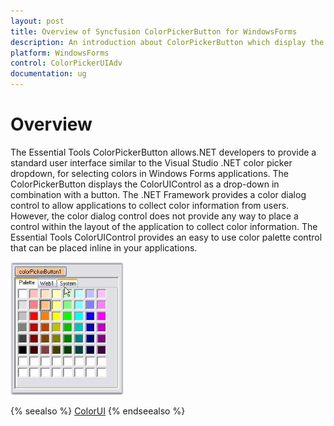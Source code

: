 ```yaml
---
layout: post
title: Overview of Syncfusion ColorPickerButton for WindowsForms
description: An introduction about ColorPickerButton which display the Color picker dropdown in combination with a button
platform: WindowsForms
control: ColorPickerUIAdv 
documentation: ug
---
```

# Overview

The Essential Tools ColorPickerButton allows.NET developers to provide a standard user interface similar to the Visual Studio .NET color picker dropdown, for selecting colors in Windows Forms applications. The ColorPickerButton displays the ColorUIControl as a drop-down in combination with a button. The .NET Framework provides a color dialog control to allow applications to collect color information from users. However, the color dialog control does not provide any way to place a control within the layout of the application to collect color information. The Essential Tools ColorUIControl provides an easy to use color palette control that can be placed inline in your applications. 

![](ColorPickerButton_images/Overview_img246.jpeg) 


{% seealso %}
[ColorUI](/windowsforms/colorui/overview)
{% endseealso %}
